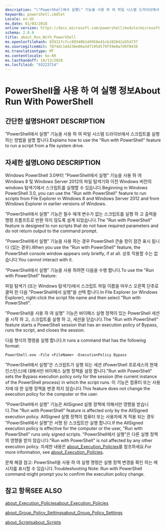 ```yaml
---
description: "\"PowerShell에서 실행\" 기능을 사용 하 여 파일 시스템 드라이브에서 스크립트를 실행 하는 방법을 설명 합니다."
keywords: powershell,cmdlet
Locale: en-US
ms.date: 01/03/2018
online version: https://docs.microsoft.com/powershell/module/microsoft.powershell.core/about/about_run_with_powershell?view=powershell-7.1&WT.mc_id=ps-gethelp
schema: 2.0.0
title: about_Run_With_PowerShell
ms.openlocfilehash: 83931fcfcc89340b1d4958e41cb182642a554737
ms.sourcegitcommit: f874dc1d4236e06a3df195d179f59e0a7d9f8436
ms.translationtype: MT
ms.contentlocale: ko-KR
ms.lasthandoff: 10/13/2020
ms.locfileid: "93223714"
---
```

# <a name="about-run-with-powershell"></a><span data-ttu-id="95e58-104">PowerShell을 사용 하 여 실행 정보</span><span class="sxs-lookup"><span data-stu-id="95e58-104">About Run With PowerShell</span></span>

## <a name="short-description"></a><span data-ttu-id="95e58-105">간단한 설명</span><span class="sxs-lookup"><span data-stu-id="95e58-105">SHORT DESCRIPTION</span></span>
<span data-ttu-id="95e58-106">"PowerShell에서 실행" 기능을 사용 하 여 파일 시스템 드라이브에서 스크립트를 실행 하는 방법을 설명 합니다.</span><span class="sxs-lookup"><span data-stu-id="95e58-106">Explains how to use the "Run with PowerShell" feature to run a script from a file system drive.</span></span>

## <a name="long-description"></a><span data-ttu-id="95e58-107">자세한 설명</span><span class="sxs-lookup"><span data-stu-id="95e58-107">LONG DESCRIPTION</span></span>

<span data-ttu-id="95e58-108">Windows PowerShell 3.0부터 "PowerShell에서 실행" 기능을 사용 하 여 Windows 8 및 Windows Server 2012의 파일 탐색기와 이전 Windows 버전의 windows 탐색기에서 스크립트를 실행할 수 있습니다.</span><span class="sxs-lookup"><span data-stu-id="95e58-108">Beginning in Windows PowerShell 3.0, you can use the "Run with PowerShell" feature to run scripts from File Explorer in Windows 8 and Windows Server 2012 and from Windows Explorer in earlier versions of Windows.</span></span>

<span data-ttu-id="95e58-109">"PowerShell에서 실행" 기능은 필수 매개 변수가 없는 스크립트를 실행 하 고 출력을 명령 프롬프트로 반환 하지 않도록 설계 되었습니다.</span><span class="sxs-lookup"><span data-stu-id="95e58-109">The "Run with PowerShell" feature is designed to run scripts that do not have required parameters and do not return output to the command prompt.</span></span>

<span data-ttu-id="95e58-110">"PowerShell에서 실행" 기능을 사용 하는 경우 PowerShell 콘솔 창이 잠깐 표시 됩니다 (있는 경우).</span><span class="sxs-lookup"><span data-stu-id="95e58-110">When you use the "Run with PowerShell" feature, the PowerShell console window appears only briefly, if at all.</span></span> <span data-ttu-id="95e58-111">상호 작용할 수는 없습니다.</span><span class="sxs-lookup"><span data-stu-id="95e58-111">You cannot interact with it.</span></span>

<span data-ttu-id="95e58-112">"PowerShell에서 실행" 기능을 사용 하려면 다음을 수행 합니다.</span><span class="sxs-lookup"><span data-stu-id="95e58-112">To use the "Run with PowerShell" feature:</span></span>

<span data-ttu-id="95e58-113">파일 탐색기 (또는 Windows 탐색기)에서 스크립트 파일 이름을 마우스 오른쪽 단추로 클릭 한 다음 "PowerShell에서 실행"을 선택 합니다.</span><span class="sxs-lookup"><span data-stu-id="95e58-113">In File Explorer (or Windows Explorer), right-click the script file name and then select "Run with PowerShell".</span></span>

<span data-ttu-id="95e58-114">"PowerShell을 사용 하 여 실행" 기능은 바이패스 실행 정책이 있는 PowerShell 세션을 시작 하 고, 스크립트를 실행 하 고, 세션을 닫습니다.</span><span class="sxs-lookup"><span data-stu-id="95e58-114">The "Run with PowerShell" feature starts a PowerShell session that has an execution policy of Bypass, runs the script, and closes the session.</span></span>

<span data-ttu-id="95e58-115">다음 형식의 명령을 실행 합니다.</span><span class="sxs-lookup"><span data-stu-id="95e58-115">It runs a command that has the following format:</span></span>

```
PowerShell.exe -File <FileName> -ExecutionPolicy Bypass
```

<span data-ttu-id="95e58-116">"PowerShell에서 실행"은 스크립트가 실행 되는 세션 (PowerShell 프로세스의 현재 인스턴스)에 대해서만 바이패스 실행 정책을 설정 합니다.</span><span class="sxs-lookup"><span data-stu-id="95e58-116">"Run with PowerShell" sets the Bypass execution policy only for the session (the current instance of the PowerShell process) in which the script runs.</span></span>
<span data-ttu-id="95e58-117">이 기능은 컴퓨터 또는 사용자에 대 한 실행 정책을 변경 하지 않습니다.</span><span class="sxs-lookup"><span data-stu-id="95e58-117">This feature does not change the execution policy for the computer or the user.</span></span>

<span data-ttu-id="95e58-118">"PowerShell에서 실행" 기능은 AllSigned 실행 정책에 의해서만 영향을 받습니다.</span><span class="sxs-lookup"><span data-stu-id="95e58-118">The "Run with PowerShell" feature is affected only by the AllSigned execution policy.</span></span> <span data-ttu-id="95e58-119">AllSigned 실행 정책이 컴퓨터 또는 사용자에 게 적용 되는 경우 "PowerShell에서 실행"은 서명 된 스크립트만 실행 합니다.</span><span class="sxs-lookup"><span data-stu-id="95e58-119">If the AllSigned execution policy is effective for the computer or the user, "Run with PowerShell" runs only signed scripts.</span></span> <span data-ttu-id="95e58-120">"PowerShell에서 실행"은 다른 실행 정책의 영향을 받지 않습니다.</span><span class="sxs-lookup"><span data-stu-id="95e58-120">"Run with PowerShell" is not affected by any other execution policy.</span></span> <span data-ttu-id="95e58-121">자세한 내용은 [about_Execution_Policies](about_Execution_Policies.md)를 참조하세요.</span><span class="sxs-lookup"><span data-stu-id="95e58-121">For more information, see [about_Execution_Policies](about_Execution_Policies.md).</span></span>

<span data-ttu-id="95e58-122">문제 해결 참고: PowerShell을 사용 하 여 실행 명령은 실행 정책 변경을 확인 하는 메시지를 표시할 수 있습니다.</span><span class="sxs-lookup"><span data-stu-id="95e58-122">Troubleshooting Note: Run with PowerShell command might prompt you to confirm the execution policy change.</span></span>

## <a name="see-also"></a><span data-ttu-id="95e58-123">참고 항목</span><span class="sxs-lookup"><span data-stu-id="95e58-123">SEE ALSO</span></span>

[<span data-ttu-id="95e58-124">about_Execution_Policies</span><span class="sxs-lookup"><span data-stu-id="95e58-124">about_Execution_Policies</span></span>](about_Execution_Policies.md)

[<span data-ttu-id="95e58-125">about_Group_Policy_Settings</span><span class="sxs-lookup"><span data-stu-id="95e58-125">about_Group_Policy_Settings</span></span>](about_Group_Policy_Settings.md)

[<span data-ttu-id="95e58-126">about_Scripts</span><span class="sxs-lookup"><span data-stu-id="95e58-126">about_Scripts</span></span>](about_Scripts.md)

